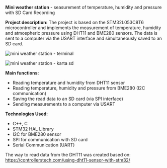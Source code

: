 **Mini weather station** - seasurement of temperature, humidity and pressure with SD Card Recording

**Project description:**
The project is based on the STM32L053C8T6 microcontroller and implements the measurement of temperature, humidity and atmospheric pressure using DHT11 and BME280 sensors. The data is sent to a computer via the USART interface and simultaneously saved to an SD card.

![mini weather station - terminal](https://github.com/user-attachments/assets/ee25e604-6fff-4b8a-ad25-5b9164ada993)

![mini weather station - karta sd](https://github.com/user-attachments/assets/76388d26-8f20-4d0b-a23d-c2905521c7da)


**Main functions:**
- Reading temperature and humidity from DHT11 sensor
- Reading temperature, humidity and pressure from BME280 (I2C communication)
- Saving the read data to an SD card (via SPI interface)
- Sending measurements to a computer via USART



**Technologies Used:**
-  C++, C
- STM32 HAL Library
- I2C for BME280 sensor
- SPI for communication with SD card
- Serial Communication (UART)

The way to read data from the DHT11 was created based on: https://controllerstech.com/using-dht11-sensor-with-stm32/
